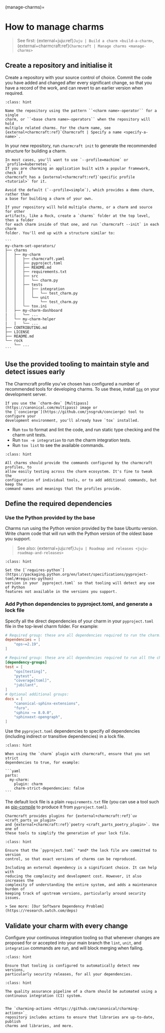 (manage-charms)=
# How to manage charms

> See first: {external+juju:ref}`Juju | Build a charm <build-a-charm>`, {external+charmcraft:ref}`Charmcraft | Manage charms <manage-charms>`

## Create a repository and initialise it

Create a repository with your source control of choice. Commit the code you have
added and changed after every significant change, so that you have a record of
the work, and can revert to an earlier version when required.

```{admonition} Best practice
:class: hint

Name the repository using the pattern ``<charm name>-operator`` for a single
charm, or ``<base charm name>-operators`` when the repository will hold
multiple related charms. For the charm name, see
{external+charmcraft:ref}`Charmcraft | Specify a name <specify-a-name>`.
```
    
In your new repository, run `charmcraft init` to generate the recommended
structure for building a charm.

```{note}
In most cases, you'll want to use `--profile=machine` or `profile=kubernetes`.
If you are charming an application built with a popular framework, check if
charmcraft has a {external+charmcraft:ref}`specific profile <tutorial>` for it.

Avoid the default (`--profile=simple`), which provides a demo charm, rather than
a base for building a charm of your own.
```

````{tip}
If your repository will hold multiple charms, or a charm and source for other
artifacts, like a Rock, create a `charms` folder at the top level, then a folder
for each charm inside of that one, and run `charmcraft --init` in each charm
folder. You'll end up with a structure similar to:

```
my-charm-set-operators/
├── charms
│   ├── my-charm
│   │   ├── charmcraft.yaml
│   │   ├── pyproject.toml
│   │   ├── README.md
│   │   ├── requirements.txt
│   │   ├── src
│   │   │   └── charm.py
│   │   ├── tests
│   │   │   ├── integration
│   │   │   │   └── test_charm.py
│   │   │   └── unit
│   │   │       └── test_charm.py
│   │   └── tox.ini
│   ├── my-charm-dashboard
|   |   └── ...
│   └── my-charm-helper
|   |   └── ...
├── CONTRIBUTING.md
├── LICENSE
├── README.md
└── rock
    └── ...
```

````

## Use the provided tooling to maintain style and detect issues early

The Charmcraft profile you've chosen has configured a number of recommended
tools for developing charms. To use these, install
[`tox`](https://tox.wiki/en/stable/index.html) on your development server.

```{tip}
If you use the `charm-dev` [Multipass](https://canonical.com/multipass) image or
the [`concierge`](https://github.com/jnsgruk/concierge) tool to configure your
development environment, you'll already have `tox` installed.
```

- Run `tox` to format and lint the code, and run static type checking and the
  charm unit tests.
- Run `tox -e integration` to run the charm integration tests.
- Run `tox list` to see the available commands.

```{admonition} Best practice
:class: hint

All charms should provide the commands configured by the charmcraft profiles, to
allow easily testing across the charm ecosystem. It's fine to tweak the
configuration of individual tools, or to add additional commands, but keep the
command names and meanings that the profiles provide.
```

## Define the required dependencies

### Use the Python provided by the base

Charms run using the Python version provided by the base Ubuntu version. Write
charm code that will run with the Python version of the oldest base you support.

> See also: {external+juju:ref}`Juju | Roadmap and releases <juju-roadmap-and-releases>`

```{admonition} Best practice
:class: hint

Set the [`requires-python`](https://packaging.python.org/en/latest/specifications/pyproject-toml/#requires-python)
version in your `pyproject.toml` so that tooling will detect any use of Python
features not available in the versions you support.
```

### Add Python dependencies to pyproject.toml, and generate a lock file

Specify all the direct dependencies of your charm in your `pyproject.toml`
file in the top-level charm folder. For example:

```toml
# Required group: these are all dependencies required to run the charm.
dependencies = [
    "ops~=2.19",
]

# Required group: these are all dependencies required to run all the charm's tests.
[dependency-groups]
test = [
    "ops[testing]",
    "pytest",
    "coverage[toml]",
    "jubilant",
]
# Optional additional groups:
docs = [
    "canonical-sphinx-extensions",
    "furo",
    "sphinx ~= 8.0.0",
    "sphinxext-opengraph",
]
```

Use the `pyproject.toml` dependencies to specify *all* dependencies (including
indirect or transitive dependencies) in a lock file.

````{admonition} Best practice
:class: hint

When using the `charm` plugin with charmcraft, ensure that you set strict
dependencies to true, for example:

```yaml
parts:
  my-charm:
    plugin: charm
    charm-strict-dependencies: false
```
````

The default lock file is a plain `requirements.txt` file (you can use a tool
such as [pip-compile](https://pip-tools.readthedocs.io/en/latest/) to produce
it from `pyproject.toml`).

```{tip}
Charmcraft provides plugins for {external+charmcraft:ref}`uv <craft_parts_uv_plugin>`
and {external+charmcraft:ref}`poetry <craft_parts_poetry_plugin>`. Use one of
these tools to simplify the generation of your lock file.
```

```{admonition} Best practice
:class: hint

Ensure that the `pyproject.toml` *and* the lock file are committed to version
control, so that exact versions of charms can be reproduced.
```

```{tip}
Including an external dependency is a significant choice. It can help with
reducing the complexity and development cost. However, it also increases the
complexity of understanding the entire system, and adds a maintenance burden of
keeping track of upstream versions, particularly around security issues.

> See more: [Our Software Dependency Problem](https://research.swtch.com/deps)
```

## Validate your charm with every change

Configure your continuous integration tooling so that whenever changes are
proposed for or accepted into your main branch the `lint`, `unit`, and
`integration` commands are run, and will block merging when failing.

```{admonition} Best practice
:class: hint

Ensure that tooling is configured to automatically detect new versions,
particularly security releases, for all your dependencies.
```

```{admonition} Best practice
:class: hint

The quality assurance pipeline of a charm should be automated using a
continuous integration (CI) system.
```

```{tip}

The `charming-actions <https://github.com/canonical/charming-actions>`_
repository includes actions to ensure that libraries are up-to-date, publish
charms and libraries, and more.
```

